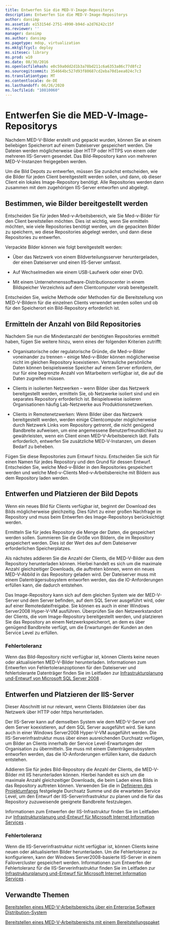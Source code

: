 ```yaml
---
title: Entwerfen Sie die MED-V-Image-Repositorys
description: Entwerfen Sie die MED-V-Image-Repositorys
author: dansimp
ms.assetid: e153154d-2751-4990-b94d-a2d76242c15f
ms.reviewer: ''
manager: dansimp
ms.author: dansimp
ms.pagetype: mdop, virtualization
ms.mktglfcycl: deploy
ms.sitesec: library
ms.prod: w10
ms.date: 08/30/2016
ms.openlocfilehash: e0c59a0dd2d1b3a78bd211c6a6353a86c77d8fc2
ms.sourcegitcommit: 354664bc527d93f80687cd2eba70d1eea024c7c3
ms.translationtype: MT
ms.contentlocale: de-DE
ms.lasthandoff: 06/26/2020
ms.locfileid: "10810060"
---
```

# Entwerfen Sie die MED-V-Image-Repositorys


Nachdem MED-V-Bilder erstellt und gepackt wurden, können Sie an einem beliebigen Speicherort auf einem Dateiserver gespeichert werden. Die Dateien werden möglicherweise über HTTP oder HTTPS von einem oder mehreren IIS-Servern gesendet. Das Bild-Repository kann von mehreren MED-V-Instanzen freigegeben werden.

Um die Bild Depots zu entwerfen, müssen Sie zunächst entscheiden, wie die Bilder für jeden Client bereitgestellt werden sollen, und dann, ob dieser Client ein lokales Image-Repository benötigt. Alle Repositories werden dann zusammen mit dem zugehörigen IIS-Server entworfen und abgelegt.

## Bestimmen, wie Bilder bereitgestellt werden


Entscheiden Sie für jeden Med-v-Arbeitsbereich, wie Sie Med-v-Bilder für den Client bereitstellen möchten. Dies ist wichtig, wenn Sie ermitteln möchten, wie viele Repositories benötigt werden, um die gepackten Bilder zu speichern, wo diese Repositories abgelegt werden, und dann diese Repositories zu entwerfen.

Verpackte Bilder können wie folgt bereitgestellt werden:

-   Über das Netzwerk von einem Bildverteilungsserver heruntergeladen, der einen Dateiserver und einen IIS-Server umfasst.

-   Auf Wechselmedien wie einem USB-Laufwerk oder einer DVD.

-   Mit einem Unternehmenssoftware-Distributionscenter in einem Bildspeicher Verzeichnis auf dem Clientcomputer vorab bereitgestellt.

Entscheiden Sie, welche Methode oder Methoden für die Bereitstellung von MED-V-Bildern für die einzelnen Clients verwendet werden sollen und ob für den Speicherort ein Bild-Repository erforderlich ist.

## Ermitteln der Anzahl von Bild Repositories


Nachdem Sie nun die Mindestanzahl der benötigten Repositories ermittelt haben, fügen Sie weitere hinzu, wenn eines der folgenden Kriterien zutrifft:

-   Organisatorische oder regulatorische Gründe, die Med-v-Bilder voneinander zu trennen – einige Med-v-Bilder können möglicherweise nicht im gleichen Repository koexistieren. Vertrauliche persönliche Daten können beispielsweise Speicher auf einem Server erfordern, der nur für eine begrenzte Anzahl von Mitarbeitern verfügbar ist, die auf die Daten zugreifen müssen.

-   Clients in isolierten Netzwerken – wenn Bilder über das Netzwerk bereitgestellt werden, ermitteln Sie, ob Netzwerke isoliert sind und ein separates Repository erforderlich ist. Beispielsweise isolieren Organisationen häufig Lab-Netzwerke aus Produktionsnetzwerken.

-   Clients in Remotenetzwerken: Wenn Bilder über das Netzwerk bereitgestellt werden, werden einige Clientcomputer möglicherweise durch Netzwerk Links vom Repository getrennt, die nicht genügend Bandbreite aufweisen, um eine angemessene Benutzerfreundlichkeit zu gewährleisten, wenn ein Client einen MED-V-Arbeitsbereich lädt. Falls erforderlich, entwerfen Sie zusätzliche MED-V-Instanzen, um diesen Bedarf zu beheben.

Fügen Sie diese Repositories zum Entwurf hinzu. Entscheiden Sie sich für einen Namen für jedes Repository und den Grund für dessen Entwurf. Entscheiden Sie, welche Med-v-Bilder in den Repositories gespeichert werden und welche Med-v-Clients Med-v-Arbeitsbereiche mit Bildern aus dem Repository laden werden.

## Entwerfen und Platzieren der Bild Depots


Wenn ein neues Bild für Clients verfügbar ist, beginnt der Download des Bilds möglicherweise gleichzeitig. Dies führt zu einer großen Nachfrage im Repository und muss beim Entwerfen des Image-Repositorys berücksichtigt werden.

Ermitteln Sie für jedes Repository die Menge der Daten, die gespeichert werden sollen. Summieren Sie die Größe von Bildern, die im Repository gespeichert werden. Dies ist der Wert des auf dem Dateiserver erforderlichen Speicherplatzes.

Als nächstes addieren Sie die Anzahl der Clients, die MED-V-Bilder aus dem Repository herunterladen können. Hierbei handelt es sich um die maximale Anzahl gleichzeitiger Downloads, die auftreten können, wenn ein neues MED-V-Abbild in das Repository geladen wird. Der Dateiserver muss mit einem Datenträgersubsystem entworfen werden, das die IO-Anforderungen erfüllen kann, die dadurch entstehen.

Das Image-Repository kann sich auf dem gleichen System wie der MED-V-Server und dem Server befinden, auf dem SQL Server ausgeführt wird, oder auf einer Remotedateifreigabe. Sie können es auch in einer Windows Server2008 Hyper-V-VM ausführen. Überprüfen Sie den Netzwerkstandort der Clients, die vom Image-Repository bereitgestellt werden, und platzieren Sie das Repository an einem Netzwerkspeicherort, an dem es über genügend Bandbreite verfügt, um die Erwartungen der Kunden an den Service Level zu erfüllen.

### Fehlertoleranz

Wenn das Bild-Repository nicht verfügbar ist, können Clients keine neuen oder aktualisierten MED-V-Bilder herunterladen. Informationen zum Entwerfen von Fehlertoleranzoptionen für den Dateiserver und fehlertolerante Datenträger finden Sie im Leitfaden zur [Infrastrukturplanung und-Entwurf von Microsoft SQL Server 2008](https://go.microsoft.com/fwlink/?LinkId=163302) .

## Entwerfen und Platzieren der IIS-Server


Dieser Abschnitt ist nur relevant, wenn Clients Bilddateien über das Netzwerk über HTTP oder https herunterladen.

Der IIS-Server kann auf demselben System wie dem MED-V-Server und dem Server koexistieren, auf dem SQL Server ausgeführt wird. Sie kann auch in einer Windows Server2008 Hyper-V-VM ausgeführt werden. Die IIS-Serverinfrastruktur muss über einen ausreichenden Durchsatz verfügen, um Bilder an Clients innerhalb der Service Level-Erwartungen der Organisation zu übermitteln. Sie muss mit einem Datenträgersubsystem entworfen werden, das die IO-Anforderungen erfüllen kann, die dadurch entstehen.

Addieren Sie für jedes Bild-Repository die Anzahl der Clients, die MED-V-Bilder mit IIS herunterladen können. Hierbei handelt es sich um die maximale Anzahl gleichzeitiger Downloads, die beim Laden eines Bilds in das Repository auftreten können. Verwenden Sie die in [Definieren des Projektumfangs](define-the-project-scope.md) festgelegte Durchsatz Summe und die erwarteten Service Level, um den Entwurf der IIS-Serverinfrastruktur zu planen und die für das Repository zuzuweisende geeignete Bandbreite festzulegen.

Informationen zum Entwerfen der IIS-Infrastruktur finden Sie im Leitfaden zur [Infrastrukturplanung und-Entwurf für Microsoft Internet Information Services](https://go.microsoft.com/fwlink/?LinkId=160826) .

### Fehlertoleranz

Wenn die IIS-Serverinfrastruktur nicht verfügbar ist, können Clients keine neuen oder aktualisierten Bilder herunterladen. Um die Fehlertoleranz zu konfigurieren, kann der Windows Server2008-basierte IIS-Server in einem Failovercluster gespeichert werden. Informationen zum Entwerfen der Fehlertoleranz für die IIS-Serverinfrastruktur finden Sie im Leitfaden zur [Infrastrukturplanung und-Entwurf für Microsoft Internet Information Services](https://go.microsoft.com/fwlink/?LinkId=160826) .

## Verwandte Themen


[Bereitstellen eines MED-V-Arbeitsbereichs über ein Enterprise Software Distribution-System](deploying-a-med-v-workspace-using-an-enterprise-software-distribution-system.md)

[Bereitstellen eines MED-V-Arbeitsbereichs mit einem Bereitstellungspaket](deploying-a-med-v-workspace-using-a-deployment-package.md)

 

 





